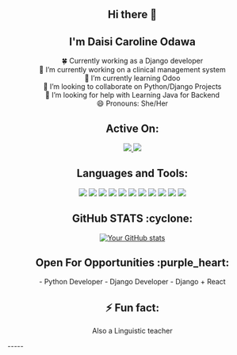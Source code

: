<h2 align="center">Hi there 👋</h2>
<h2 align="center">I'm Daisi Caroline Odawa</h2>

<p align="center">
  🍀 Currently working as a Django developer<br>
  🔭 I’m currently working on a clinical management system<br>
  🌱 I’m currently learning Odoo<br>
  👯 I’m looking to collaborate on Python/Django Projects<br>
  🤔 I’m looking for help with Learning Java for Backend<br>
  😄 Pronouns: She/Her
</p>

<h2 align="center">Active On:</h2>
<p align="center">
  <a href="https://www.linkedin.com/in/daisi-caroline-6a611a207/" target="blank">
    <img src="https://img.shields.io/badge/-Caroline%20Daisi-0077B5?style=for-the-badge&logo=Linkedin&logoColor=white"/>
  </a>
  <a href="https://twitter.com/DaisyOdawa" target="blank">
    <img src="https://img.shields.io/badge/-Daisi%20Caroline-0077B5?style=for-the-badge&logo=Twitter&logoColor=white"/>
  </a>
</p>

<h2 align="center">Languages and Tools:</h2>
<p align="center">
  <img src="https://img.shields.io/badge/HTML5-E34F26?style=for-the-badge&logo=html5&logoColor=white">
  <img src="https://img.shields.io/badge/CSS-0077B5?&style=for-the-badge&logo=css3&logoColor=white">
  <img src="https://img.shields.io/badge/JavaScript-F7DF1E?style=for-the-badge&logo=javascript&logoColor=white">
  <img src="https://img.shields.io/badge/React-14354C?style=for-the-badge&logo=react&logoColor=blue">
  <img src="https://img.shields.io/badge/Bootstrap-563D7C?style=for-the-badge&logo=bootstrap&logoColor=white">
  <img src="https://img.shields.io/badge/Django-092E20?style=for-the-badge&logo=django&logoColor=white">
  <img src="https://img.shields.io/badge/Figma-4EA94B?style=for-the-badge&logo=figma&logoColor=white">
  <img src="https://img.shields.io/badge/Vscode-0077B5?style=for-the-badge&logo=visual-studio-code&logoColor=white">
  <img src="https://img.shields.io/badge/Odoo-0F96F6?style=for-the-badge&logo=odoo&logoColor=white">
  <img src="https://img.shields.io/badge/CRM-009688?style=for-the-badge&logo=crm&logoColor=white">
  <img src="https://img.shields.io/badge/ERP-673AB7?style=for-the-badge&logo=erp&logoColor=white">
</p>


<h2 align="center">GitHub STATS :cyclone:</h2>
<p align="center">
  <a href="https://github.com/anuraghazra/github-readme-stats">
    <img src="https://github-readme-stats.vercel.app/api?username=daisy-carolin" alt="Your GitHub stats">
  </a>
</p>

<h2 align="center">Open For Opportunities :purple_heart:</h2>
<p align="center">
  - Python Developer
  - Django Developer
  - Django + React 
</p>

<h2 align="center">⚡ Fun fact:</h2>
<p align="center">Also a Linguistic teacher</p>
-----
